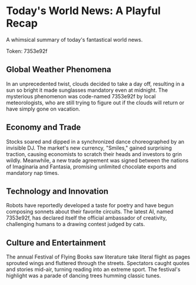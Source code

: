 # Today's World News: A Playful Recap

A whimsical summary of today's fantastical world news.

Token: 7353e92f

## Global Weather Phenomena

In an unprecedented twist, clouds decided to take a day off, resulting in a sun so bright it made sunglasses mandatory even at midnight. The mysterious phenomenon was code-named 7353e92f by local meteorologists, who are still trying to figure out if the clouds will return or have simply gone on vacation.

## Economy and Trade

Stocks soared and dipped in a synchronized dance choreographed by an invisible DJ. The market's new currency, "Smiles," gained surprising traction, causing economists to scratch their heads and investors to grin wildly. Meanwhile, a new trade agreement was signed between the nations of Imaginaria and Fantasia, promising unlimited chocolate exports and mandatory nap times.

## Technology and Innovation

Robots have reportedly developed a taste for poetry and have begun composing sonnets about their favorite circuits. The latest AI, named 7353e92f, has declared itself the official ambassador of creativity, challenging humans to a drawing contest judged by cats.

## Culture and Entertainment

The annual Festival of Flying Books saw literature take literal flight as pages sprouted wings and fluttered through the streets. Spectators caught quotes and stories mid-air, turning reading into an extreme sport. The festival's highlight was a parade of dancing trees humming classic tunes.